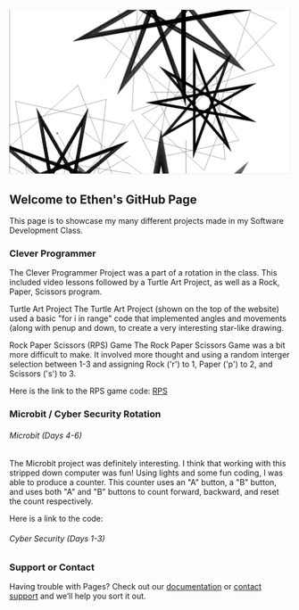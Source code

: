 ![IMAGE](bob%20screenshot.PNG)

## Welcome to Ethen's GitHub Page

This page is to showcase my many different projects made in my Software Development Class.

### Clever Programmer

The Clever Programmer Project was a part of a rotation in the class. This included video lessons followed by a Turtle Art Project, as well as a Rock, Paper, Scissors program.

Turtle Art Project
  The Turtle Art Project (shown on the top of the website) used a basic "for i in range" code that implemented angles and movements (along with penup and down, to create a very interesting star-like drawing. 
 
Rock Paper Scissors (RPS) Game
  The Rock Paper Scissors Game was a bit more difficult to make. It involved more thought and using a random interger selection between 1-3 and assigning Rock ('r') to 1, Paper ('p') to 2, and Scissors ('s') to 3.
  
  Here is the link to the RPS game code:
  [RPS](https://github.com/EthenWilson/rock-paper-scissors/blob/master/RPS%20Game)



### Microbit / Cyber Security Rotation

###### Microbit (Days 4-6)
  The Microbit project was definitely interesting. I think that working with this stripped down computer was fun! Using lights and some fun coding, I was able to produce a counter. This counter uses an "A" button, a "B" button, and uses both "A" and "B" buttons to count forward, backward, and reset the count respectively. 

Here is a link to the code:

###### Cyber Security (Days 1-3)


### Support or Contact

Having trouble with Pages? Check out our [documentation](https://help.github.com/categories/github-pages-basics/) or [contact support](https://github.com/contact) and we’ll help you sort it out.
